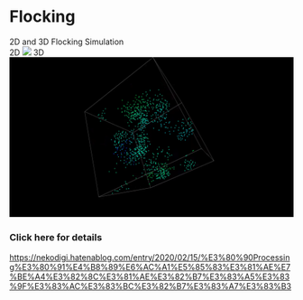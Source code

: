 # Flocking
2D and 3D Flocking Simulation<br>
2D
![](https://github.com/Nekodigi/Images/blob/master/2020/Flocking.png)
3D
![](https://github.com/Nekodigi/Images/blob/master/2020/Flocking%203D.png)
### Click here for details
https://nekodigi.hatenablog.com/entry/2020/02/15/%E3%80%90Processing%E3%80%91%E4%B8%89%E6%AC%A1%E5%85%83%E3%81%AE%E7%BE%A4%E3%82%8C%E3%81%AE%E3%82%B7%E3%83%A5%E3%83%9F%E3%83%AC%E3%83%BC%E3%82%B7%E3%83%A7%E3%83%B3
